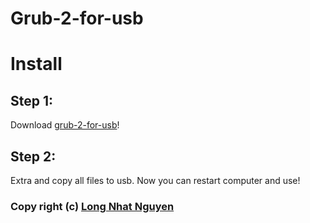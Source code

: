 # Grub-2-for-usb
# Install
## Step 1:
Download [grub-2-for-usb](https://github.com/torn4dom4n/grub-2-for-usb/archive/master.zip)!
## Step 2:
Extra and copy all files to usb. Now you can restart computer and use!
### Copy right (c) [Long Nhat Nguyen](https://twitter.com/torn4dom4n)
